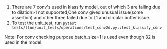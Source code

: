 1. There are 7 conv's used in klassify model, out of which 3 are failing due to dilation>1 not supported,One conv gived unusual issue(some assertion) and other three failed due to L1 and circular buffer issue.
2. To test the unit_test, run `pytest tests/ttnn/unit_tests/operations/test_conv2d.py::test_klassify_conv`

Note: For conv checking purpose batch_size=1 is used even though 32 is used in the model.
